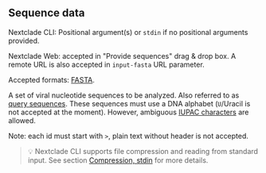 ## Sequence data

Nextclade CLI: Positional argument(s) or `stdin` if no positional arguments provided.

Nextclade Web: accepted in "Provide sequences" drag & drop box. A remote URL is also accepted in `input-fasta` URL parameter.

Accepted formats: [FASTA](https://en.wikipedia.org/wiki/FASTA_format).

A set of viral nucleotide sequences to be analyzed. Also referred to as [query sequences](../terminology.md#query-sequence).
These sequences must use a DNA alphabet (`U`/Uracil is not accepted at the moment).
However, ambiguous [IUPAC characters](https://www.bioinformatics.org/sms/iupac.html) are allowed.

Note: each id must start with `>`, plain text without header is not accepted.

> 💡 Nextclade CLI supports file compression and reading from standard input. See section [Compression, stdin](./compression) for more details.
